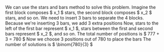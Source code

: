 We can use the stars and bars method to solve this problem.
Imagine the first block composes $ x_1 $ stars, the second block composes $ x_2 $ stars, and so on.
We need to insert 3 bars to separate the 4 blocks.
Because we're inserting 3 bars, we add 3 extra positions
Now, stars to the left of the first bar represent $ x_1 $, stars between the first and second bars represent $ x_2 $, and so on.
The total number of positions is $ 777 + 3 = 780 $
Now we choose 3 positions out of 780 to place the bars
The number of solutions is $ \binom{780}{3} $
